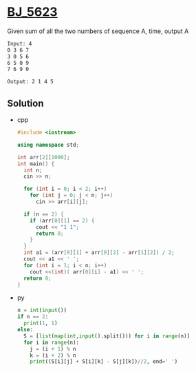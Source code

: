 # [BJ_5623](https://acmicpc.net/problem/5623)

Given sum of all the two numbers of sequence A, time, output A

```txt
Input: 4
0 3 6 7
3 0 5 6
6 5 0 9
7 6 9 0

Output: 2 1 4 5
```

## Solution

* cpp

  ```cpp
  #include <iostream>

  using namespace std;

  int arr[2][1000];
  int main() {
    int n;
    cin >> n;

    for (int i = 0; i < 2; i++)
      for (int j = 0; j < n; j++)
        cin >> arr[i][j];

    if (n == 2) {
      if (arr[0][1] == 2) {
        cout << "1 1";
        return 0;
      }
    }
    int a1 = (arr[0][1] + arr[0][2] - arr[1][2]) / 2;
    cout << a1 << ' ';
    for (int i = 1; i < n; i++)
      cout <<(int)( arr[0][i] - a1) << ' ';
    return 0;
  }
  ```

* py

  ```py
  n = int(input())
  if n == 2:
    print(1, 1)
  else:
    S = [list(map(int,input().split())) for i in range(n)]
    for i in range(n):
      j = (i + 1) % n
      k = (i + 2) % n
      print((S[i][j] + S[i][k] - S[j][k])//2, end=' ')
  ```
